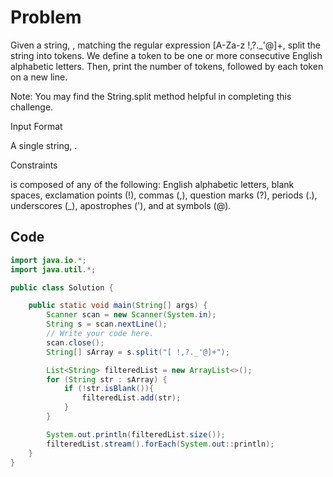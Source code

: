 # Problem
Given a string, , matching the regular expression [A-Za-z !,?._'@]+, split the string into tokens. We define a token to be one or more consecutive English alphabetic letters. Then, print the number of tokens, followed by each token on a new line.

Note: You may find the String.split method helpful in completing this challenge.

Input Format

A single string, .

Constraints

 is composed of any of the following: English alphabetic letters, blank spaces, exclamation points (!), commas (,), question marks (?), periods (.), underscores (_), apostrophes ('), and at symbols (@).

## Code
```java
import java.io.*;
import java.util.*;

public class Solution {

    public static void main(String[] args) {
        Scanner scan = new Scanner(System.in);
        String s = scan.nextLine();
        // Write your code here.
        scan.close();
        String[] sArray = s.split("[ !,?._'@]+");

        List<String> filteredList = new ArrayList<>();
        for (String str : sArray) {
            if (!str.isBlank()){
                filteredList.add(str);
            }
        }

        System.out.println(filteredList.size());
        filteredList.stream().forEach(System.out::println);
    }
}
```
